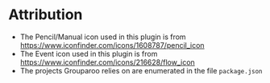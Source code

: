# Attribution

- The Pencil/Manual icon used in this plugin is from https://www.iconfinder.com/icons/1608787/pencil_icon
- The Event icon used in this plugin is from https://www.iconfinder.com/icons/216628/flow_icon
- The projects Grouparoo relies on are enumerated in the file `package.json`
